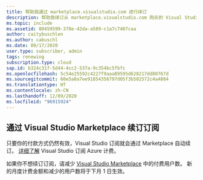 ```yaml
---
title: 帮助我通过 marketplace.visualstudio.com 进行续订
description: 帮助我续订从 marketplace.visualstudio.com 购买的 Visual Studio 订阅。
ms.topic: include
ms.assetid: 80459599-378e-42da-a589-c1a7c7407caa
author: caitybuschlen
ms.author: cabuschl
ms.date: 09/17/2020
user.type: subscriber, admin
tags: renewing
subscription.type: cloud
sap.id: b324c31f-5d44-4cc2-537a-9c354bc5fbfc
ms.openlocfilehash: 5c54e25592c4227f9aaa89595d628217dd80767d
ms.sourcegitcommit: 60e5a8a7ee91854356797d05f3b502572c4a4884
ms.translationtype: HT
ms.contentlocale: zh-CN
ms.lasthandoff: 12/09/2020
ms.locfileid: "96915924"
---
```

## <a name="renewing-subscriptions-through-visual-studio-marketplace"></a>通过 Visual Studio Marketplace 续订订阅 

只要你的付款方式仍然有效，Visual Studio 订阅就会通过 Marketplace 自动续订。 [详细了解](https://docs.microsoft.com/visualstudio/subscriptions/vscloud-billing-faq) Visual Studio 订阅 Azure 计费。 

如果你不想续订订阅，请减少 [Visual Studio Marketplace](https://marketplace.visualstudio.com/subscriptions) 中的付费用户数。 新的月度计费金额和减少的用户数将于下月 1 日生效。 